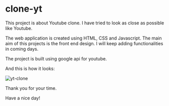 # clone-yt

This project is about Youtube clone. I have tried to look as close as possible like Youtube. 

The web application is created using HTML, CSS and Javascript. The main aim of this projects is the front end design. I will keep adding functionalities in coming days. 

The project is built using google api for youtube. 

And this is how it looks:

![yt-clone](https://user-images.githubusercontent.com/51265433/159785930-effad0fb-db8e-4924-ac2f-9233abf1d023.png)

Thank you for your time. 

Have a nice day!
